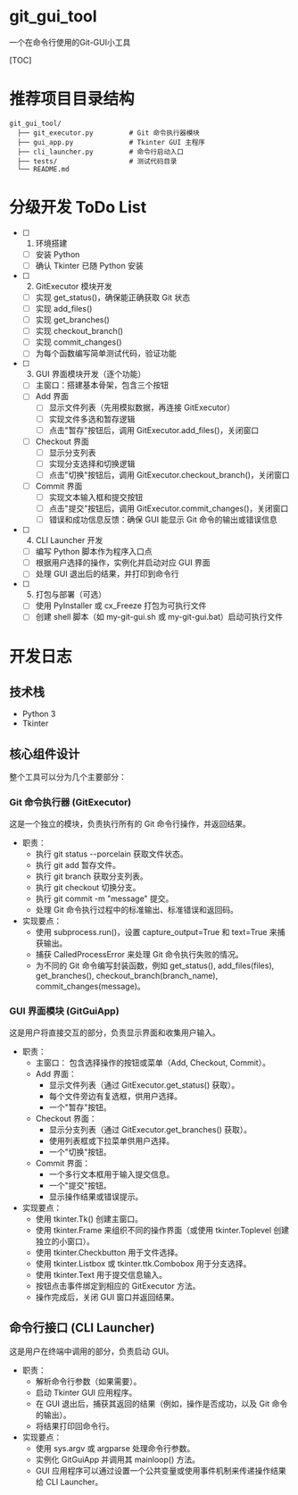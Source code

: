 # git_gui_tool

一个在命令行使用的Git-GUI小工具

[TOC]

# 推荐项目目录结构

```
git_gui_tool/
  ├── git_executor.py         # Git 命令执行器模块
  ├── gui_app.py              # Tkinter GUI 主程序
  ├── cli_launcher.py         # 命令行启动入口
  ├── tests/                  # 测试代码目录
  └── README.md
```

# 分级开发 ToDo List

- [ ] 1. 环境搭建
    - [ ] 安装 Python
    - [ ] 确认 Tkinter 已随 Python 安装
- [ ] 2. GitExecutor 模块开发
    - [ ] 实现 get_status()，确保能正确获取 Git 状态
    - [ ] 实现 add_files()
    - [ ] 实现 get_branches()
    - [ ] 实现 checkout_branch()
    - [ ] 实现 commit_changes()
    - [ ] 为每个函数编写简单测试代码，验证功能
- [ ] 3. GUI 界面模块开发（逐个功能）
    - [ ] 主窗口：搭建基本骨架，包含三个按钮
    - [ ] Add 界面
        - [ ] 显示文件列表（先用模拟数据，再连接 GitExecutor）
        - [ ] 实现文件多选和暂存逻辑
        - [ ] 点击"暂存"按钮后，调用 GitExecutor.add_files()，关闭窗口
    - [ ] Checkout 界面
        - [ ] 显示分支列表
        - [ ] 实现分支选择和切换逻辑
        - [ ] 点击"切换"按钮后，调用 GitExecutor.checkout_branch()，关闭窗口
    - [ ] Commit 界面
        - [ ] 实现文本输入框和提交按钮
        - [ ] 点击"提交"按钮后，调用 GitExecutor.commit_changes()，关闭窗口
        - [ ] 错误和成功信息反馈：确保 GUI 能显示 Git 命令的输出或错误信息
- [ ] 4. CLI Launcher 开发
    - [ ] 编写 Python 脚本作为程序入口点
    - [ ] 根据用户选择的操作，实例化并启动对应 GUI 界面
    - [ ] 处理 GUI 退出后的结果，并打印到命令行
- [ ] 5. 打包与部署（可选）
    - [ ] 使用 PyInstaller 或 cx_Freeze 打包为可执行文件
    - [ ] 创建 shell 脚本（如 my-git-gui.sh 或 my-git-gui.bat）启动可执行文件

# 开发日志

## 技术栈
- Python 3
- Tkinter

## 核心组件设计
整个工具可以分为几个主要部分：

### Git 命令执行器 (GitExecutor)
这是一个独立的模块，负责执行所有的 Git 命令行操作，并返回结果。

- 职责：
    - 执行 git status --porcelain 获取文件状态。
    - 执行 git add <file> 暂存文件。
    - 执行 git branch 获取分支列表。
    - 执行 git checkout <branch> 切换分支。
    - 执行 git commit -m "message" 提交。
    - 处理 Git 命令执行过程中的标准输出、标准错误和返回码。
- 实现要点：
    - 使用 subprocess.run()，设置 capture_output=True 和 text=True 来捕获输出。
    - 捕获 CalledProcessError 来处理 Git 命令执行失败的情况。
    - 为不同的 Git 命令编写封装函数，例如 get_status(), add_files(files), get_branches(), checkout_branch(branch_name), commit_changes(message)。

### GUI 界面模块 (GitGuiApp)
这是用户将直接交互的部分，负责显示界面和收集用户输入。

- 职责：
    - 主窗口： 包含选择操作的按钮或菜单（Add, Checkout, Commit）。
    - Add 界面：
        - 显示文件列表（通过 GitExecutor.get_status() 获取）。
        - 每个文件旁边有复选框，供用户选择。
        - 一个"暂存"按钮。
    - Checkout 界面：
        - 显示分支列表（通过 GitExecutor.get_branches() 获取）。
        - 使用列表框或下拉菜单供用户选择。
        - 一个"切换"按钮。
    - Commit 界面：
        - 一个多行文本框用于输入提交信息。
        - 一个"提交"按钮。
        - 显示操作结果或错误提示。
- 实现要点：
    - 使用 tkinter.Tk() 创建主窗口。
    - 使用 tkinter.Frame 来组织不同的操作界面（或使用 tkinter.Toplevel 创建独立的小窗口）。
    - 使用 tkinter.Checkbutton 用于文件选择。
    - 使用 tkinter.Listbox 或 tkinter.ttk.Combobox 用于分支选择。
    - 使用 tkinter.Text 用于提交信息输入。
    - 按钮点击事件绑定到相应的 GitExecutor 方法。
    - 操作完成后，关闭 GUI 窗口并返回结果。

## 命令行接口 (CLI Launcher)
这是用户在终端中调用的部分，负责启动 GUI。

- 职责：
    - 解析命令行参数（如果需要）。
    - 启动 Tkinter GUI 应用程序。
    - 在 GUI 退出后，捕获其返回的结果（例如，操作是否成功，以及 Git 命令的输出）。
    - 将结果打印回命令行。
- 实现要点：
    - 使用 sys.argv 或 argparse 处理命令行参数。
    - 实例化 GitGuiApp 并调用其 mainloop() 方法。
    - GUI 应用程序可以通过设置一个公共变量或使用事件机制来传递操作结果给 CLI Launcher。
